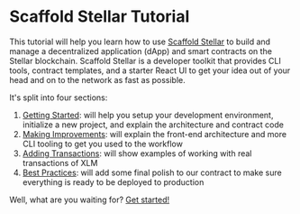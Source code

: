 # Scaffold Stellar Tutorial

This tutorial will help you learn how to use [Scaffold Stellar](https://github.com/theahaco/scaffold-stellar) to build and manage a decentralized application (dApp) and smart contracts on the Stellar blockchain. Scaffold Stellar is a developer toolkit that provides CLI tools, contract templates, and a starter React UI to get your idea out of your head and on to the network as fast as possible.

It's split into four sections:
1. [Getting Started](./01-getting-started.md): will help you setup your development environment, initialize a new project, and explain the architecture and contract code
2. [Making Improvements](./02-making-improvements.md): will explain the front-end architecture and more CLI tooling to get you used to the workflow
3. [Adding Transactions](./03-adding-transactions.md): will show examples of working with real transactions of XLM
4. [Best Practices](./04-best-practices.md): will add some final polish to our contract to make sure everything is ready to be deployed to production

Well, what are you waiting for? [Get started!](./01-getting-started.md)
